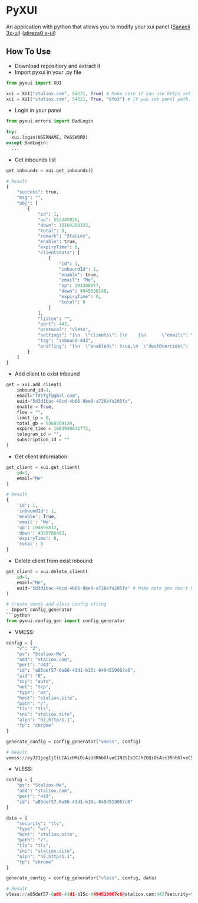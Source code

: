 # PyXUI 
An application with python that allows you to modify your xui panel ([Sanaeii 3x-ui](https://github.com/MHSanaei/3x-ui)) ([alireza0 x-ui](https://github.com/alireza0/x-ui))

## How To Use
- Download repositiory and extract it
- Import pyxui in your .py file
```python
from pyxui import XUI

xui = XUI("staliox.com", 54321, True) # Make note if you use https set True else don't set anything
xui = XUI("staliox.com", 54321, True, "6fo3") # If you set panel path, you can set your panel path string
```

- Login in your panel
```python
from pyxui.errors import BadLogin

try:
  xui.login(USERNAME, PASSWORD)
except BadLogin:
  ...
```

- Get inbounds list
```python
get_inbounds = xui.get_inbounds()

# Result
{
    "success": true,
    "msg": "",
    "obj": [
        {
            "id": 1,
            "up": 552345026,
            "down": 18164200325,
            "total": 0,
            "remark": "Staliox",
            "enable": true,
            "expiryTime": 0,
            "clientStats": [
                {
                    "id": 1,
                    "inboundId": 1,
                    "enable": true,
                    "email": "Me",
                    "up": 191308877,
                    "down": 4945030148,
                    "expiryTime": 0,
                    "total": 0
                }
            ],
            "listen": "",
            "port": 443,
            "protocol": "vless",
            "settings": "{\n  \"clients\": [\n    {\n      \"email\": \"Me\",\n      \"enable\": true,\n      \"expiryTime\": 0,\n      \"flow\": \"\",\n      \"id\": \"c6419651-68d7-gfhg-d611-32v5df41g105\",\n      \"limitIp\": 0,\n      \"subId\": \"\",\n      \"tgId\": \"@staliox\",\n      \"totalGB\": 0\n    }\n  ],\n  \"decryption\": \"none\",\n  \"fallbacks\": []\n}",
            "tag": "inbound-443",
            "sniffing": "{\n  \"enabled\": true,\n  \"destOverride\": [\n    \"http\",\n    \"tls\"\n  ]\n}"
        }
    ]
}
```

- Add client to exist inbound
```python
get = xui.add_client(
    inbound_id=1,
    email="fdsfgf@gmal.com",
    uuid="5d3d1bac-49cd-4b66-8be9-a728efa205fa",
    enable = True,
    flow = "",
    limit_ip = 0,
    total_gb = 5368709120,
    expire_time = 1684948641772,
    telegram_id = "",
    subscription_id = ""
)
```

- Get client information:
```python
get_client = xui.get_client(
    id=1,
    email="Me"
)

# Result
{
    'id': 1,
    'inboundId': 1,
    'enable': True,
    'email': 'Me',
    'up': 194895832,
    'down': 4959786483,
    'expiryTime': 0,
    'total': 0
}
```

- Delete client from exist inbound:
```python
get_client = xui.delete_client(
    id=1,
    email="Me",
    uuid="5d3d1bac-49cd-4b66-8be9-a728efa205fa" # Make note you don't have to pass both of them (emaill, uuid), just one is enough
)

# Create vmess and vless config string
- Import config_generator
```python
from pyxui.config_gen import config_generator
```

- VMESS:
```python
config = {
    "v": "2",
    "ps": "Staliox-Me",
    "add": "staliox.com",
    "port": "443",
    "id": "a85def57-0a86-43d1-b15c-0494519067c6",
    "aid": "0",
    "scy": "auto",
    "net": "tcp",
    "type": "ws",
    "host": "staliox.site",
    "path": "/",
    "tls": "tls",
    "sni": "staliox.site",
    "alpn": "h2,http/1.1",
    "fp": "chrome"
}

generate_config = config_generator("vmess", config)

# Result
vmess://eyJ2IjogIjIiLCAicHMiOiAiU3RhbGlveC1NZSIsICJhZGQiOiAic3RhbGlveC5jb20iLCAicG9ydCI6ICI0NDMiLCAiaWQiOiAiYTg1ZGVmNTctMGE4Ni00M2QxLWIxNWMtMDQ5NDUxOTA2N2M2IiwgImFpZCI6ICIwIiwgInNjeSI6ICJhdXRvIiwgIm5ldCI6ICJ0Y3AiLCAidHlwZSI6ICJ3cyIsICJob3N0IjogInN0YWxpb3guc2l0ZSIsICJwYXRoIjogIi8iLCAidGxzIjogInRscyIsICJzbmkiOiAic3RhbGlveC5zaXRlIiwgImFscG4iOiAiaDIsaHR0cC8xLjEiLCAiZnAiOiAiY2hyb21lIn0=
```

- VLESS:
```python
config = {
    "ps": "Staliox-Me",
    "add": "staliox.com",
    "port": "443",
    "id": "a85def57-0a86-43d1-b15c-0494519067c6"
}

data = {
    "security": "tls",
    "type": "ws",
    "host": "staliox.site",
    "path": "/",
    "tls": "tls",
    "sni": "staliox.site",
    "alpn": "h2,http/1.1",
    "fp": "chrome"
}

generate_config = config_generator("vless", config, data)

# Result
vless://a85def57-0a86-43d1-b15c-0494519067c6@staliox.com:443?security=tls&type=ws&host=staliox.site&path=%2F&tls=tls&sni=staliox.site&alpn=h2%2Chttp%2F1.1&fp=chrome#Staliox-Me
```
